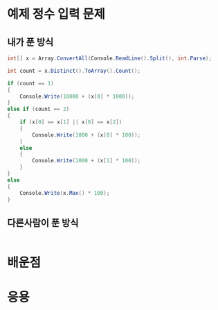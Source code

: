# 예제 정수 입력 문제

## 내가 푼 방식
``` cs
int[] x = Array.ConvertAll(Console.ReadLine().Split(), int.Parse);

int count = x.Distinct().ToArray().Count();

if (count == 1)
{
    Console.Write(10000 + (x[0] * 1000));
}
else if (count == 2)
{
    if (x[0] == x[1] || x[0] == x[2])
    {
        Console.Write(1000 + (x[0] * 100));
    }
    else 
    {
        Console.Write(1000 + (x[1] * 100));
    }
}
else
{
    Console.Write(x.Max() * 100);
}
```

## 다른사람이 푼 방식
``` cs

```

# 배운점


# 응용
``` cs

```

